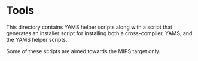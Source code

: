# Tools

This directory contains YAMS helper scripts along with a script that generates
an installer script for installing both a cross-compiler, YAMS, and the YAMS
helper scripts.

Some of these scripts are aimed towards the MIPS target only.
